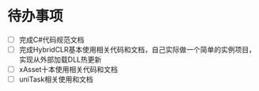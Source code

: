 # 待办事项

- [ ] 完成C#代码规范文档
- [ ] 完成HybridCLR基本使用相关代码和文档，自己实际做一个简单的实例项目，实现从外部加载DLL热更新
- [ ] xAsset十本使用相关代码和文档
- [ ] uniTask相关使用和文档